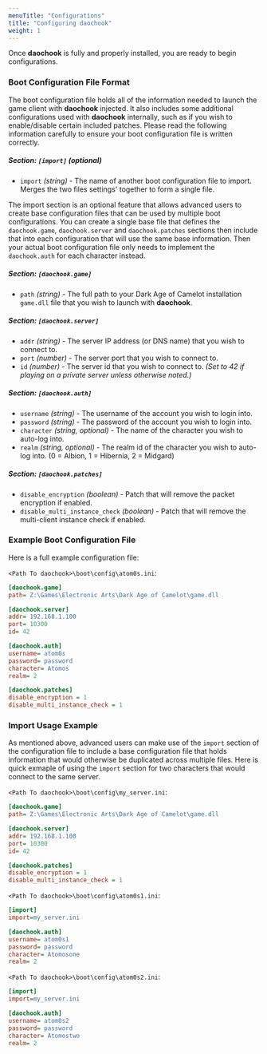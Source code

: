 ```yaml
---
menuTitle: "Configurations"
title: "Configuring daochook"
weight: 1
---
```


Once **daochook** is fully and properly installed, you are ready to begin configurations.

### Boot Configuration File Format

The boot configuration file holds all of the information needed to launch the game client with **daochook** injected. It also includes some additional configurations used with **daochook** internally, such as if you wish to enable/disable certain included patches. Please read the following information carefully to ensure your boot configuration file is written correctly.

##### Section: `[import]` (optional)

  - `import` _(string)_ - The name of another boot configuration file to import. Merges the two files settings' together to form a single file.

The import section is an optional feature that allows advanced users to create base configuration files that can be used by multiple boot configurations. You can create a single base file that defines the `daochook.game`, `daochook.server` and `daochook.patches` sections then include that into each configuration that will use the same base information. Then your actual boot configuration file only needs to implement the `daochook.auth` for each character instead.

##### Section: `[daochook.game]`

  - `path` _(string)_ - The full path to your Dark Age of Camelot installation `game.dll` file that you wish to launch with **daochook**.

##### Section: `[daochook.server]`

  - `addr` _(string)_ - The server IP address (or DNS name) that you wish to connect to.
  - `port` _(number)_ - The server port that you wish to connect to.
  - `id` _(number)_ - The server id that you wish to connect to. _(Set to 42 if playing on a private server unless otherwise noted.)_

##### Section: `[daochook.auth]`

  - `username` _(string)_ - The username of the account you wish to login into.
  - `password` _(string)_ - The password of the account you wish to login into.
  - `character` _(string, optional)_ - The name of the character you wish to auto-log into.
  - `realm` _(string, optional)_ - The realm id of the character you wish to auto-log into. (0 = Albion, 1 = Hibernia, 2 = Midgard)

##### Section: `[daochook.patches]`

  - `disable_encryption` _(boolean)_ - Patch that will remove the packet encryption if enabled.
  - `disable_multi_instance_check` _(boolean)_ - Patch that will remove the multi-client instance check if enabled.

### Example Boot Configuration File

Here is a full example configuration file:

`<Path To daochook>\boot\config\atom0s.ini`:
```ini
[daochook.game]
path= Z:\Games\Electronic Arts\Dark Age of Camelot\game.dll

[daochook.server]
addr= 192.168.1.100
port= 10300
id= 42

[daochook.auth]
username= atom0s
password= password
character= Atomos
realm= 2

[daochook.patches]
disable_encryption = 1
disable_multi_instance_check = 1
```

### Import Usage Example

As mentioned above, advanced users can make use of the `import` section of the configuration file to include a base configuration file that holds information that would otherwise be duplicated across multiple files. Here is quick exmaple of using the `import` section for two characters that would connect to the same server.

`<Path To daochook>\boot\config\my_server.ini`:
```ini
[daochook.game]
path= Z:\Games\Electronic Arts\Dark Age of Camelot\game.dll

[daochook.server]
addr= 192.168.1.100
port= 10300
id= 42

[daochook.patches]
disable_encryption = 1
disable_multi_instance_check = 1
```

`<Path To daochook>\boot\config\atom0s1.ini`:
```ini
[import]
import=my_server.ini

[daochook.auth]
username= atom0s1
password= password
character= Atomosone
realm= 2
```

`<Path To daochook>\boot\config\atom0s2.ini`:
```ini
[import]
import=my_server.ini

[daochook.auth]
username= atom0s2
password= password
character= Atomostwo
realm= 2
```
